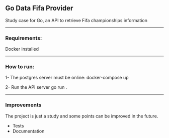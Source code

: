 ## Go Data Fifa Provider
Study case for Go, an API to retrieve Fifa championships information

----

### Requirements:

Docker installed

----

### How to run:
1- The postgres server must be online:
docker-compose up

2- Run the API server
go run .

----
### Improvements
The project is just a study and some points can be improved in the future.
- Tests
- Documentation
